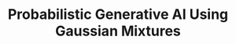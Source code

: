 ---
layout: page
title: Probabilistic Generative AI Using Gaussian Mixtures
# description: Click on the Title for Complete Description
img: assets/img/ai.jpg
redirect: https://adarijani.github.io/assets/pdf/gaussian_mixture_gen_ai.pdf
importance: 1
category: BSc/MSc Theses
related_publications: true
---